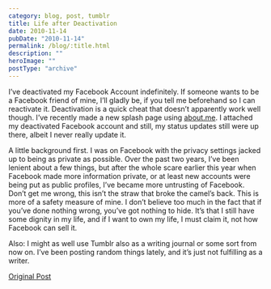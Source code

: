 ```yaml
---
category: blog, post, tumblr
title: Life after Deactivation
date: 2010-11-14
pubDate: "2010-11-14"
permalink: /blog/:title.html
description: ""
heroImage: ""
postType: "archive"
---
```




I’ve deactivated my Facebook Account indefinitely. If someone wants to be a Facebook friend of mine, I’ll gladly be, if you tell me beforehand so I can reactivate it. Deactivation is a quick cheat that doesn’t apparently work well though. I’ve recently made a new splash page using [about.me](https://about.me/jeremywong). I attached my deactivated Facebook account and still, my status updates still were up there, albeit I never really update it.

A little background first. I was on Facebook with the privacy settings jacked up to being as private as possible. Over the past two years, I’ve been lenient about a few things, but after the whole scare earlier this year when Facebook made more information private, or at least new accounts were being put as public profiles, I’ve became more untrusting of Facebook.
Don’t get me wrong, this isn’t the straw that broke the camel’s back. This is more of a safety measure of mine. I don’t believe too much in the fact that if you’ve done nothing wrong, you’ve got nothing to hide. It’s that I still have some dignity in my life, and if I want to own my life, I must claim it, not how Facebook can sell it.

Also: I might as well use Tumblr also as a writing journal or some sort from now on. I’ve been posting random things lately, and it’s just not fulfilling as a writer.

[Original Post](http://jermspeaks.com/post/1579060498/life-after-deactivation)
